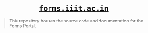 # <div align="center"> [`forms.iiit.ac.in`](https://forms.iiit.ac.in) </div>

> This repository houses the source code and documentation for the Forms Portal.
